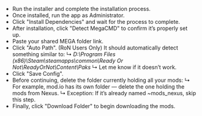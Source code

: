 - Run the installer and complete the installation process.
- Once installed, run the app as Administrator.
- Click "Install Dependencies" and wait for the process to complete.
- After installation, click "Detect MegaCMD" to confirm it’s properly set up.
- Paste your shared MEGA folder link.
- Click "Auto Path". (RoN Users Only)
  It should automatically detect something similar to:
  ↳  *D:\Program Files (x86)\Steam\steamapps\common\Ready Or Not\ReadyOrNot\Content\Paks*
  ↳  Let me know if it doesn’t work.
- Click "Save Config".
- Before continuing, delete the folder currently holding all your mods:
  ↳  For example, mod.io has its own folder — delete the one holding the mods from Nexus.
  ↳  Exception: If it’s already named ~mods_nexus, skip this step.
- Finally, click "Download Folder" to begin downloading the mods.
